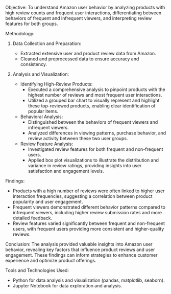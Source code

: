 Objective:
To understand Amazon user behavior by analyzing products with high review counts and frequent user interactions, differentiating between behaviors of frequent and infrequent viewers, and interpreting review features for both groups.

Methodology:
1. Data Collection and Preparation:
   - Extracted extensive user and product review data from Amazon.
   - Cleaned and preprocessed data to ensure accuracy and consistency.

2. Analysis and Visualization:
   - Identifying High-Review Products:
     - Executed a comprehensive analysis to pinpoint products with the highest number of reviews and most frequent user interactions.
     - Utilized a grouped bar chart to visually represent and highlight these top-reviewed products, enabling clear identification of popular items.
   - Behavioral Analysis:
     - Distinguished between the behaviors of frequent viewers and infrequent viewers.
     - Analyzed differences in viewing patterns, purchase behavior, and review activity between these two user groups.
   - Review Feature Analysis:
     - Investigated review features for both frequent and non-frequent users.
     - Applied box plot visualizations to illustrate the distribution and variance in review ratings, providing insights into user satisfaction and engagement levels.

Findings:
- Products with a high number of reviews were often linked to higher user interaction frequencies, suggesting a correlation between product popularity and user engagement.
- Frequent viewers demonstrated different behavior patterns compared to infrequent viewers, including higher review submission rates and more detailed feedback.
- Review features varied significantly between frequent and non-frequent users, with frequent users providing more consistent and higher-quality reviews.

Conclusion:
The analysis provided valuable insights into Amazon user behavior, revealing key factors that influence product reviews and user engagement. These findings can inform strategies to enhance customer experience and optimize product offerings.

Tools and Technologies Used:
- Python for data analysis and visualization (pandas, matplotlib, seaborn).
- Jupyter Notebook for data exploration and analysis.
